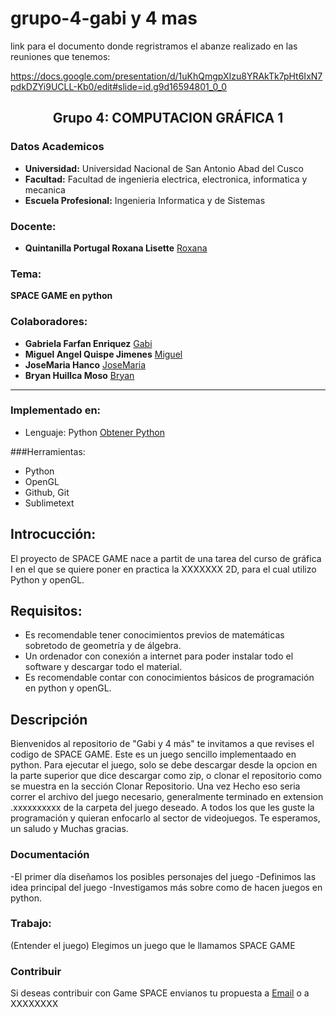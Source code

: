 # grupo-4-gabi y 4 mas

link para el documento donde regristramos el abanze realizado en las reuniones que tenemos:

https://docs.google.com/presentation/d/1uKhQmgpXIzu8YRAkTk7pHt6IxN7pdkDZYi9UCLL-Kb0/edit#slide=id.g9d16594801_0_0
## **<center>Grupo 4: COMPUTACION GRÁFICA 1</center>**
### Datos Academicos

- **Universidad:** Universidad Nacional de San Antonio Abad del Cusco
- **Facultad:** Facultad de ingenieria electrica, electronica, informatica y mecanica
- **Escuela Profesional:** Ingenieria Informatica y de Sistemas

### Docente:
- **Quintanilla Portugal Roxana Lisette** [Roxana](https://github.com/nitanilla "Roxana")

### Tema:
 ****SPACE GAME en python****

### Colaboradores:
- **Gabriela Farfan Enriquez** [Gabi](https://github.com/gabrielafarfan1)
- **Miguel Angel Quispe Jimenes** [Miguel](https://github.com/miguel7891223 "Miguel")
- **JoseMaria Hanco** [JoseMaria](https://github.com/josemariahancco "JoseMaria")
- **Bryan Huillca Moso** [Bryan](https://github.com/BryanHuillcaMozo "Bryan")

---
### Implementado en:
- Lenguaje:  Python
[Obtener Python](https://www.python.org/downloads/)

###Herramientas:
- Python
- OpenGL
- Github, Git
- Sublimetext

## Introcucción:
El proyecto de SPACE GAME nace a partit de una tarea del curso de gráfica I en el que se quiere poner en practica la XXXXXXX 2D, para el cual utilizo Python y openGL.

## Requisitos:
- Es recomendable tener conocimientos previos de matemáticas sobretodo de geometría y de álgebra.
- Un ordenador con conexión a internet para poder instalar todo el software y descargar todo el material.
- Es recomendable contar con conocimientos básicos de programación en python y openGL.

## Descripción
Bienvenidos al repositorio de "Gabi y 4 más" te invitamos a que revises el codigo de SPACE GAME. Este es un juego sencillo implementaado en python. 
Para ejecutar el juego, solo se debe descargar desde la opcion en la parte superior que dice descargar como zip, o clonar el repositorio como se muestra en la sección Clonar Repositorio. Una vez Hecho eso seria correr el archivo del juego necesario, generalmente terminado en extension .xxxxxxxxxx de la carpeta del juego deseado.
A todos los que les guste la programación y quieran enfocarlo al sector de videojuegos.
Te esperamos, un saludo y Muchas gracias.

### Documentación
-El primer día diseñamos los posibles personajes del juego
-Definimos las idea principal del juego
-Investigamos más sobre como de hacen juegos en python.

### Trabajo:
(Entender el juego) Elegimos un juego que le llamamos SPACE GAME
### Contribuir
Si deseas contribuir con Game SPACE envianos tu propuesta a [Email](http://163525@unsaac.edu.pe "Email") o a XXXXXXXX
